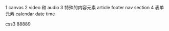 1 canvas 
2 video 和 audio
3 特殊的内容元素 article footer nav section
4 表单元素 calendar date time



css3 
88889